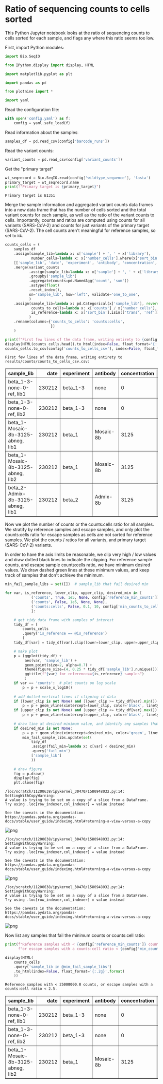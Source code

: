 # Ratio of sequencing counts to cells sorted
This Python Jupyter notebook looks at the ratio of sequencing counts to cells sorted for each sample, and flags any where this ratio seems too low.

First, import Python modules:


```python
import Bio.SeqIO

from IPython.display import display, HTML

import matplotlib.pyplot as plt

import pandas as pd

from plotnine import *

import yaml
```

Read the configuration file:


```python
with open('config.yaml') as f:
    config = yaml.safe_load(f)
```

Read information about the samples:


```python
samples_df = pd.read_csv(config['barcode_runs'])
```

Read the variant counts:


```python
variant_counts = pd.read_csv(config['variant_counts'])
```

Get the "primary target"


```python
wt_seqrecord = Bio.SeqIO.read(config['wildtype_sequence'], 'fasta')
primary_target = wt_seqrecord.name
print(f"Primary target is {primary_target}")
```

    Primary target is B1351


Merge the sample information and aggregated variant counts data frames into a new data frame that has the number of cells sorted and the total variant counts for each sample, as well as the ratio of the variant counts to cells.
Importantly, counts and ratios are computed using counts for all variants (SARS-CoV-2) and counts for just variants of the primary target (SARS-CoV-2).
The cell counts aren't meaningful for reference samples, so set to `NA`.


```python
counts_cells = (
    samples_df
    .assign(sample_lib=lambda x: x['sample'] + ', ' + x['library'],
            number_cells=lambda x: x['number_cells'].where(x['sort_bin'] != 'ref', pd.NA))
    [['sample_lib', 'date', 'experiment', 'antibody', 'concentration', 'sort_bin', 'number_cells']]
    .merge(variant_counts
           .assign(sample_lib=lambda x: x['sample'] + ', ' + x['library'])
           .groupby('sample_lib')
           .aggregate(counts=pd.NamedAgg('count', 'sum'))
           .astype(float)
           .reset_index(),
           on='sample_lib', how='left', validate='one_to_one',
           )
    .assign(sample_lib=lambda x: pd.Categorical(x['sample_lib'], reversed(x['sample_lib'].unique()), ordered=True),
            counts_to_cells=lambda x: x['counts'] / x['number_cells'],
            is_reference=lambda x: x['sort_bin'].isin(['trans', 'ref']),
           )
    .rename(columns={'counts_to_cells': 'counts:cells',
                     })
    )

print(f"First few lines of the data frame, writing entirety to {config['counts_to_cells_csv']}:")
display(HTML(counts_cells.head().to_html(index=False, float_format='{:.2g}'.format)))
counts_cells.to_csv(config['counts_to_cells_csv'], index=False, float_format='%.3g')
```

    First few lines of the data frame, writing entirety to results/counts/counts_to_cells_csv.csv:



<table border="1" class="dataframe">
  <thead>
    <tr style="text-align: right;">
      <th>sample_lib</th>
      <th>date</th>
      <th>experiment</th>
      <th>antibody</th>
      <th>concentration</th>
      <th>sort_bin</th>
      <th>number_cells</th>
      <th>counts</th>
      <th>counts:cells</th>
      <th>is_reference</th>
    </tr>
  </thead>
  <tbody>
    <tr>
      <td>beta_1-3-none-0-ref, lib1</td>
      <td>230212</td>
      <td>beta_1-3</td>
      <td>none</td>
      <td>0</td>
      <td>ref</td>
      <td>NaN</td>
      <td>2.2e+07</td>
      <td>NaN</td>
      <td>True</td>
    </tr>
    <tr>
      <td>beta_1-3-none-0-ref, lib2</td>
      <td>230212</td>
      <td>beta_1-3</td>
      <td>none</td>
      <td>0</td>
      <td>ref</td>
      <td>NaN</td>
      <td>1.6e+07</td>
      <td>NaN</td>
      <td>True</td>
    </tr>
    <tr>
      <td>beta_1-Mosaic-8b-3125-abneg, lib1</td>
      <td>230212</td>
      <td>beta_1</td>
      <td>Mosaic-8b</td>
      <td>3125</td>
      <td>abneg</td>
      <td>1.4e+05</td>
      <td>6.1e+05</td>
      <td>4.4</td>
      <td>False</td>
    </tr>
    <tr>
      <td>beta_1-Mosaic-8b-3125-abneg, lib2</td>
      <td>230212</td>
      <td>beta_1</td>
      <td>Mosaic-8b</td>
      <td>3125</td>
      <td>abneg</td>
      <td>1.4e+05</td>
      <td>3.2e+05</td>
      <td>2.3</td>
      <td>False</td>
    </tr>
    <tr>
      <td>beta_2-Admix-8b-3125-abneg, lib1</td>
      <td>230212</td>
      <td>beta_2</td>
      <td>Admix-8b</td>
      <td>3125</td>
      <td>abneg</td>
      <td>8.9e+04</td>
      <td>4.4e+05</td>
      <td>4.9</td>
      <td>False</td>
    </tr>
  </tbody>
</table>


Now we plot the number of counts or the counts:cells ratio for all samples.
We stratify by reference samples and escape samples, and only plot the counts:cells ratio for escape samples as cells are not sorted for reference samples.
We plot the counts / ratios for all variants, and primary target (SARS-CoV-2) variants.

In order to have the axis limits be reasonable, we clip very high / low values and draw dotted black lines to indicate the clipping.
For reference sample counts, and escape sample counts:cells ratio, we have minimum desired values.
We draw dashed green lines at these minimum values, and keep track of samples that don't achieve the minimum.


```python
min_fail_sample_libs = set([])  # sample_lib that fail desired min

for var, is_reference, lower_clip, upper_clip, desired_min in [
            ('counts', True, 1e5, None, config['reference_min_counts']),
            ('counts', False, 1e5, None, None),
            ('counts:cells', False, 0.1, 10, config['min_counts_to_cells_ratio']),
            ]:

    # get tidy data frame with samples of interest
    tidy_df = (
        counts_cells
        .query('is_reference == @is_reference')
        )
    tidy_df[var] = tidy_df[var].clip(lower=lower_clip, upper=upper_clip).astype(float)

    # make plot
    p = (ggplot(tidy_df) +
         aes(var, 'sample_lib') +
         geom_point(size=2, alpha=0.7) +
         theme(figure_size=(4, 0.25 * tidy_df['sample_lib'].nunique())) +
         ggtitle(f"{var} for reference=={is_reference} samples")
         )
    if var == 'counts':  # plot counts on log scale
        p = p + scale_x_log10()
        
    # add dotted vertical lines if clipping if data
    if (lower_clip is not None) and (lower_clip >= tidy_df[var].min()):
        p = p + geom_vline(xintercept=lower_clip, color='black', linetype='dotted')
    if (upper_clip is not None) and (upper_clip <= tidy_df[var].max()):
        p = p + geom_vline(xintercept=upper_clip, color='black', linetype='dotted')
        
    # draw line at desired minimum value, and identify any samples that fail minimum
    if desired_min is not None:
        p = p + geom_vline(xintercept=desired_min, color='green', linetype='dashed')
        min_fail_sample_libs.update(set(
            tidy_df
            .assign(fail_min=lambda x: x[var] < desired_min)
            .query('fail_min')
            ['sample_lib']
            ))
    
    # draw figure
    fig = p.draw()
    display(fig)
    plt.close(fig)
```

    /loc/scratch/11200638/ipykernel_30470/1580948032.py:14: SettingWithCopyWarning: 
    A value is trying to be set on a copy of a slice from a DataFrame.
    Try using .loc[row_indexer,col_indexer] = value instead
    
    See the caveats in the documentation: https://pandas.pydata.org/pandas-docs/stable/user_guide/indexing.html#returning-a-view-versus-a-copy



    
![png](counts_to_cells_ratio_files/counts_to_cells_ratio_13_1.png)
    


    /loc/scratch/11200638/ipykernel_30470/1580948032.py:14: SettingWithCopyWarning: 
    A value is trying to be set on a copy of a slice from a DataFrame.
    Try using .loc[row_indexer,col_indexer] = value instead
    
    See the caveats in the documentation: https://pandas.pydata.org/pandas-docs/stable/user_guide/indexing.html#returning-a-view-versus-a-copy



    
![png](counts_to_cells_ratio_files/counts_to_cells_ratio_13_3.png)
    


    /loc/scratch/11200638/ipykernel_30470/1580948032.py:14: SettingWithCopyWarning: 
    A value is trying to be set on a copy of a slice from a DataFrame.
    Try using .loc[row_indexer,col_indexer] = value instead
    
    See the caveats in the documentation: https://pandas.pydata.org/pandas-docs/stable/user_guide/indexing.html#returning-a-view-versus-a-copy



    
![png](counts_to_cells_ratio_files/counts_to_cells_ratio_13_5.png)
    


Now list any samples that fail the minimum counts or counts:cell ratio:


```python
print(f"Reference samples with < {config['reference_min_counts']} counts, "
      f"or escape samples with a counts:cell ratio < {config['min_counts_to_cells_ratio']}.")

display(HTML(
    counts_cells
    .query('sample_lib in @min_fail_sample_libs')
    .to_html(index=False, float_format='{:.2g}'.format)
    ))
```

    Reference samples with < 25000000.0 counts, or escape samples with a counts:cell ratio < 2.5.



<table border="1" class="dataframe">
  <thead>
    <tr style="text-align: right;">
      <th>sample_lib</th>
      <th>date</th>
      <th>experiment</th>
      <th>antibody</th>
      <th>concentration</th>
      <th>sort_bin</th>
      <th>number_cells</th>
      <th>counts</th>
      <th>counts:cells</th>
      <th>is_reference</th>
    </tr>
  </thead>
  <tbody>
    <tr>
      <td>beta_1-3-none-0-ref, lib1</td>
      <td>230212</td>
      <td>beta_1-3</td>
      <td>none</td>
      <td>0</td>
      <td>ref</td>
      <td>NaN</td>
      <td>2.2e+07</td>
      <td>NaN</td>
      <td>True</td>
    </tr>
    <tr>
      <td>beta_1-3-none-0-ref, lib2</td>
      <td>230212</td>
      <td>beta_1-3</td>
      <td>none</td>
      <td>0</td>
      <td>ref</td>
      <td>NaN</td>
      <td>1.6e+07</td>
      <td>NaN</td>
      <td>True</td>
    </tr>
    <tr>
      <td>beta_1-Mosaic-8b-3125-abneg, lib2</td>
      <td>230212</td>
      <td>beta_1</td>
      <td>Mosaic-8b</td>
      <td>3125</td>
      <td>abneg</td>
      <td>1.4e+05</td>
      <td>3.2e+05</td>
      <td>2.3</td>
      <td>False</td>
    </tr>
  </tbody>
</table>



```python

```
